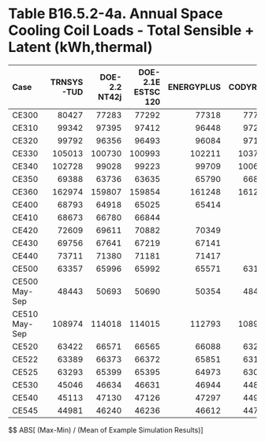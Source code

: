 # Table B16.5.2-4a. Annual Space Cooling Coil Loads - Total Sensible + Latent (kWh,thermal)
| Case          | TRNSYS-TUD | DOE-2.2 NT42j | DOE-2.1E ESTSC 120 | ENERGYPLUS | CODYRUN | HOT3000 |     |    Min |    Max |   Mean | Dev % $$ |     | TEST 0.0.0 | 
|:------------- | ----------:| -------------:| ------------------:| ----------:| -------:| -------:| ---:| ------:| ------:| ------:| --------:| ---:| ----------:| 
| CE300         |      80427 |         77283 |              77292 |      77318 |   77745 |   78257 |     |  77283 |  80427 |  78054 |      4.0 |     |      77292 | 
| CE310         |      99342 |         97395 |              97412 |      96448 |   97296 |   97261 |     |  96448 |  99342 |  97526 |      3.0 |     |      97412 | 
| CE320         |      99792 |         96356 |              96493 |      96084 |   97141 |   96957 |     |  96084 |  99792 |  97137 |      3.8 |     |      96493 | 
| CE330         |     105013 |        100730 |             100993 |     102211 |  103713 |  102008 |     | 100730 | 105013 | 102445 |      4.2 |     |     100993 | 
| CE340         |     102728 |         99028 |              99223 |      99709 |  100676 |   99753 |     |  99028 | 102728 | 100186 |      3.7 |     |      99223 | 
| CE350         |      69388 |         63736 |              63635 |      65790 |   66860 |   67389 |     |  63635 |  69388 |  66133 |      8.7 |     |      63635 | 
| CE360         |     162974 |        159807 |             159854 |     161248 |  161200 |  162168 |     | 159807 | 162974 | 161209 |      2.0 |     |     159854 | 
| CE400         |      68793 |         64918 |              65025 |      65414 |         |   66898 |     |  64918 |  68793 |  66209 |      5.9 |     |      65025 | 
| CE410         |      68673 |         66780 |              66844 |            |         |   66175 |     |  66175 |  68673 |  67118 |      3.7 |     |      66844 | 
| CE420         |      72609 |         69611 |              70882 |      70349 |         |   71803 |     |  69611 |  72609 |  71051 |      4.2 |     |      70882 | 
| CE430         |      69756 |         67641 |              67219 |      67141 |         |   67200 |     |  67141 |  69756 |  67792 |      3.9 |     |      67219 | 
| CE440         |      73711 |         71380 |              71181 |      71417 |         |   72029 |     |  71181 |  73711 |  71944 |      3.5 |     |      71181 | 
| CE500         |      63357 |         65996 |              65992 |      65571 |   63105 |   65614 |     |  63105 |  65996 |  64939 |      4.5 |     |      65992 | 
| CE500 May-Sep |      48443 |         50693 |              50690 |      50354 |   48440 |   50357 |     |  48440 |  50693 |  49830 |      4.5 |     |      50690 | 
| CE510 May-Sep |     108974 |        114018 |             114015 |     112793 |  108979 |  112781 |     | 108974 | 114018 | 111927 |      4.5 |     |     114015 | 
| CE520         |      63422 |         66571 |              66565 |      66088 |   63212 |   66146 |     |  63212 |  66571 |  65334 |      5.1 |     |      66565 | 
| CE522         |      63389 |         66373 |              66372 |      65851 |   63157 |   65900 |     |  63157 |  66373 |  65174 |      4.9 |     |      66372 | 
| CE525         |      63293 |         65399 |              65395 |      64973 |   63002 |   65155 |     |  63002 |  65399 |  64536 |      3.7 |     |      65395 | 
| CE530         |      45046 |         46634 |              46631 |      46944 |   44875 |   47002 |     |  44875 |  47002 |  46189 |      4.6 |     |      46631 | 
| CE540         |      45113 |         47130 |              47126 |      47297 |   44980 |   47462 |     |  44980 |  47462 |  46518 |      5.3 |     |      47126 | 
| CE545         |      44981 |         46240 |              46236 |      46612 |   44775 |   46668 |     |  44775 |  46668 |  45919 |      4.1 |     |      46236 | 

$$ ABS[ (Max-Min) / (Mean of Example Simulation Results)]


